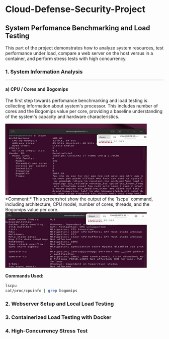 # Cloud-Defense-Security-Project

## System Perfomance Benchmarking and Load Testing
This part of the project demonstrates how to analyze system resources, test performance under load, compare a web server on the host versus in a container, and perform stress tests with high concurrency.

### 1. System Information Analysis
--- 
#### a) CPU / Cores and Bogomips
The first step towards perfomance benchmarking and load testing is collecting information about system's processor. This includes number of cores and the Bogomips value per core, providing a baseline understanding of the system's capacity and hardware characteristics.

<img src="images/CPU-Information(lscpu).png" alt="CPU Information" width="450"/>
*Comment:* This screenshot show the output of the `lscpu` command, including architecture, CPU model, number of cores, threads, and the Bogomips value per core.  

<img src="images/CPU-vuln.png" alt="CPU Bogomips" width="450"/>

**Commands Used:**
```bash
lscpu
cat/proc/cpuinfo | grep bogomips

````




### 2. Webserver Setup and Local Load Testing

### 3. Containerized Load Testing with Docker

### 4. High-Concurrency Stress Test
